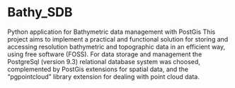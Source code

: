 # Bathy_SDB
Python application for Bathymetric data management with PostGis
This project aims to implement a practical and functional solution for storing and accessing 
resolution bathymetric and topographic data in an efficient way, using free software (FOSS). 
For data storage and management the PostgreSql (version 9.3) relational database system was choosed,
complemented by PostGis extensions for spatial data, and the “pgpointcloud” library extension for 
dealing with point cloud data. 
